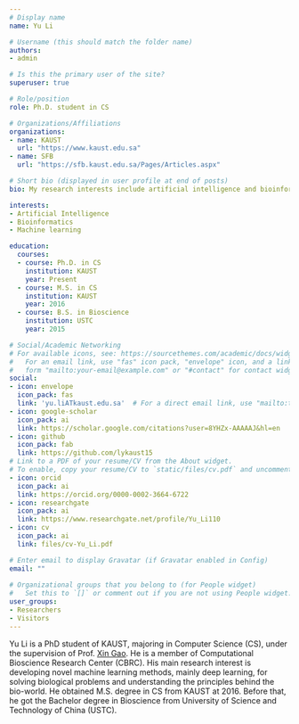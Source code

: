 ```yaml
---
# Display name
name: Yu Li

# Username (this should match the folder name)
authors:
- admin

# Is this the primary user of the site?
superuser: true

# Role/position
role: Ph.D. student in CS

# Organizations/Affiliations
organizations:
- name: KAUST
  url: "https://www.kaust.edu.sa"
- name: SFB
  url: "https://sfb.kaust.edu.sa/Pages/Articles.aspx"

# Short bio (displayed in user profile at end of posts)
bio: My research interests include artificial intelligence and bioinformatics.

interests:
- Artificial Intelligence
- Bioinformatics
- Machine learning

education:
  courses:
  - course: Ph.D. in CS
    institution: KAUST
    year: Present
  - course: M.S. in CS
    institution: KAUST
    year: 2016
  - course: B.S. in Bioscience
    institution: USTC
    year: 2015

# Social/Academic Networking
# For available icons, see: https://sourcethemes.com/academic/docs/widgets/#icons
#   For an email link, use "fas" icon pack, "envelope" icon, and a link in the
#   form "mailto:your-email@example.com" or "#contact" for contact widget.
social:
- icon: envelope
  icon_pack: fas
  link: 'yu.liATkaust.edu.sa'  # For a direct email link, use "mailto:test@example.org".
- icon: google-scholar
  icon_pack: ai
  link: https://scholar.google.com/citations?user=8YHZx-AAAAAJ&hl=en
- icon: github
  icon_pack: fab
  link: https://github.com/lykaust15
# Link to a PDF of your resume/CV from the About widget.
# To enable, copy your resume/CV to `static/files/cv.pdf` and uncomment the lines below.  
- icon: orcid
  icon_pack: ai
  link: https://orcid.org/0000-0002-3664-6722
- icon: researchgate
  icon_pack: ai
  link: https://www.researchgate.net/profile/Yu_Li110
- icon: cv
  icon_pack: ai
  link: files/cv-Yu_Li.pdf

# Enter email to display Gravatar (if Gravatar enabled in Config)
email: ""
  
# Organizational groups that you belong to (for People widget)
#   Set this to `[]` or comment out if you are not using People widget.  
user_groups:
- Researchers
- Visitors
---
```


Yu Li is a PhD student of KAUST, majoring in Computer Science (CS), under the supervision of Prof. [Xin Gao](https://www.kaust.edu.sa/en/study/faculty/xin-gao). He is a member of Computational Bioscience Research Center (CBRC). His main research interest is developing novel machine learning methods, mainly deep learning, for solving biological problems and understanding the principles behind the bio-world. He obtained M.S. degree in CS from KAUST at 2016. Before that, he got the Bachelor degree in Bioscience from University of Science and Technology of China (USTC).

